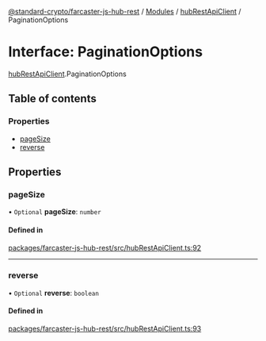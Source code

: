[@standard-crypto/farcaster-js-hub-rest](../README.md) / [Modules](../modules.md) / [hubRestApiClient](../modules/hubRestApiClient.md) / PaginationOptions

# Interface: PaginationOptions

[hubRestApiClient](../modules/hubRestApiClient.md).PaginationOptions

## Table of contents

### Properties

- [pageSize](hubRestApiClient.PaginationOptions.md#pagesize)
- [reverse](hubRestApiClient.PaginationOptions.md#reverse)

## Properties

### pageSize

• `Optional` **pageSize**: `number`

#### Defined in

[packages/farcaster-js-hub-rest/src/hubRestApiClient.ts:92](https://github.com/standard-crypto/farcaster-js/blob/main/packages/farcaster-js-hub-rest/src/hubRestApiClient.ts#L92)

___

### reverse

• `Optional` **reverse**: `boolean`

#### Defined in

[packages/farcaster-js-hub-rest/src/hubRestApiClient.ts:93](https://github.com/standard-crypto/farcaster-js/blob/main/packages/farcaster-js-hub-rest/src/hubRestApiClient.ts#L93)
